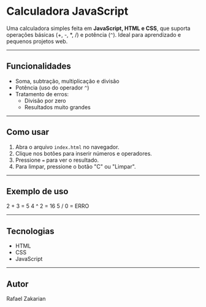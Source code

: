 # Calculadora JavaScript

Uma calculadora simples feita em **JavaScript, HTML e CSS**, que suporta operações básicas (+, -, *, /) e potência (`^`). Ideal para aprendizado e pequenos projetos web.

---

## Funcionalidades

- Soma, subtração, multiplicação e divisão
- Potência (uso do operador `^`)
- Tratamento de erros:
  - Divisão por zero
  - Resultados muito grandes

---

## Como usar

1. Abra o arquivo `index.html` no navegador.
2. Clique nos botões para inserir números e operadores.
3. Pressione `=` para ver o resultado.
4. Para limpar, pressione o botão "C" ou "Limpar".

---

## Exemplo de uso
2 + 3 = 5
4 ^ 2 = 16
5 / 0 = ERRO

---

## Tecnologias

- HTML
- CSS
- JavaScript

---

## Autor

Rafael Zakarian
